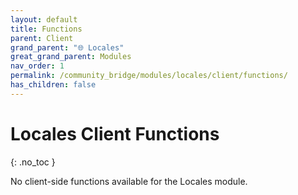 ```yaml
---
layout: default
title: Functions
parent: Client
grand_parent: "🌐 Locales"
great_grand_parent: Modules
nav_order: 1
permalink: /community_bridge/modules/locales/client/functions/
has_children: false
---
```


# Locales Client Functions
{: .no_toc }

No client-side functions available for the Locales module.
